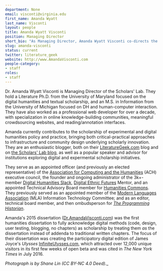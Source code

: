 ```yaml
---
department: None
email: visconti@virginia.edu
first_name: Amanda Wyatt
last_name: Visconti
layout: people
title: Amanda Wyatt Visconti
position: Managing Director
short_bio: "As Managing Director, Amanda Wyatt Visconti co-directs the Scholars’ Lab: pursuing our mission by setting strategic and daily practices, and supporting our expert staff and students through advocacy, mentorship, and policy development."
slug: amanda-visconti
status: current
twitter: literature_geek
website: http://www.AmandaVisconti.com
people-category:
- staff
roles:
- staff
---
```


Dr. Amanda Wyatt Visconti is Managing Director of the Scholars' Lab. They hold a Literature Ph.D. from the University of Maryland focused on the digital humanities and textual scholarship, and an M.S. in Information from the University of Michigan focused on DH and human-computer interaction. They have also worked as a professional web developer for over a decade, with specialization in online knowledge-building communities, meaningful crowdsourcing websites, and reading/annotation interfaces. 

Amanda currently contributes to the scholarship of experimental and digital humanities policy and practice, bringing both critical-practical approaches to infrastructure and community design underlying scholarly innovation. They are an enthusiastic blogger, both on their [LiteratureGeek.com](https://literaturegeek.com) blog and on [the Scholars' Lab blog](https://Scholarslab.org/blog), as well as a popular speaker and advisor for institutions exploring digital and expermental scholarship initiatives.

They serve as an appointed officer (and previously an elected representative) of the [Association for Computing and the Humanities](http://ach.org) (ACH) executive council, the founder and ongoing administrator of the 3k+-member [Digital Humanities Slack](http://tinyurl.com/DHSlack), [Digital Ethnic Futures](http://digitalethnicfutures.org/) Mentor, and an appointed Technical Advisory Board member for [Humanities Commons](https://hcommons.org/). They previously served as an appointed member of the [Modern Languages Association](http://mla.org) (MLA) Information Technology Committee; and as an editor, technical board member, and then ombudsperson for _[The Programming Historian](https://programminghistorian.org/)_.

Amanda's 2015 dissertation ([Dr.AmandaVisconti.com](http://Dr.AmandaVisconti.com)) was the first humanities dissertation to fully acknowledge digital methods (code, design, user testing, blogging, no chapters) as scholarship by treating them *as* the dissertation instead of addenda to traditional written chapters. The focus of their dissertation was creating the participatory digital edition of James Joyce's _Ulysses_ [InfiniteUlysses.com](http://InfiniteUlysses.com), which attracted over 12,000 unique visitors in its first few weeks of open beta and was cited in _The New York Times_ in July 2016. 

_Photograph is by Shane Lin (CC BY-NC 4.0 Deed).__